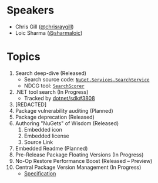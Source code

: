 # Speakers
* Chris Gill ([@chrisraygill](https://twitter.com/chrisraygill))
* Loic Sharma ([@sharmaloic](https://twitter.com/sharmaloic))

# Topics
1. Search deep-dive (Released)
    * Search source code: [`NuGet.Services.SearchService`](https://github.com/NuGet/NuGet.Services.Metadata/tree/master/src/NuGet.Services.SearchService)
    * NDCG tool: [`SearchScorer`](https://github.com/NuGet/Entropy/tree/master/SearchScorer)
1. .NET tool search (In Progress)
    * Tracked by [dotnet/sdk#3808](https://github.com/dotnet/sdk/issues/3808)
1. [REDACTED]
1. Package vulnerability auditing (Planned)
1. Package deprecation (Released)
1. Authoring "NuGets" of Wisdom (Released)
    1. Embedded icon
    1. Embedded license
    1. Source Link
1. Embedded Readme (Planned)
1. Pre-Release Package Floating Versions (In Progress)
1. No-Op Restore Performance Boost (Released – Preview)
1. Central Package Version Management (In Progress)
    * [Specification](https://github.com/NuGet/Home/wiki/Centrally-managing-NuGet-package-versions)



